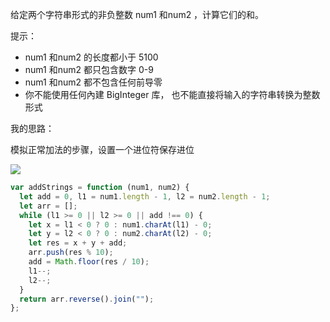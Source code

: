 给定两个字符串形式的非负整数 num1 和num2 ，计算它们的和。

提示：

- num1 和num2 的长度都小于 5100
- num1 和num2 都只包含数字 0-9
- num1 和num2 都不包含任何前导零
- 你不能使用任何內建 BigInteger 库， 也不能直接将输入的字符串转换为整数形式

我的思路：

模拟正常加法的步骤，设置一个进位符保存进位

![](https://assets.leetcode-cn.com/solution-static/415/1.png)

```js
var addStrings = function (num1, num2) {
  let add = 0, l1 = num1.length - 1, l2 = num2.length - 1;
  let arr = [];
  while (l1 >= 0 || l2 >= 0 || add !== 0) {
    let x = l1 < 0 ? 0 : num1.charAt(l1) - 0;
    let y = l2 < 0 ? 0 : num2.charAt(l2) - 0;
    let res = x + y + add;
    arr.push(res % 10);
    add = Math.floor(res / 10);
    l1--;
    l2--;
  }
  return arr.reverse().join("");
};
```
